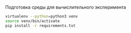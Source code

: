 Подготовка среды для вычислительного эксперимента

```bash
virtualenv --python=python3 venv
source venv/bin/activate
pip install -r requirements.txt
```
